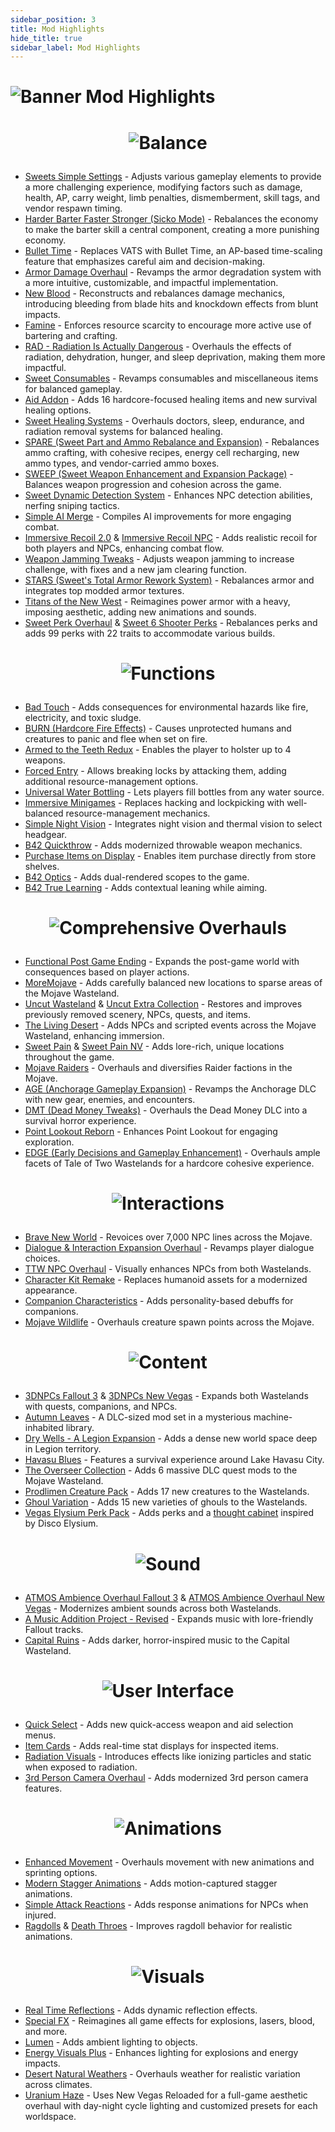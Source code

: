 ```yaml
---
sidebar_position: 3
title: Mod Highlights
hide_title: true
sidebar_label: Mod Highlights
---
```


# ![Banner Mod Highlights](https://github.com/user-attachments/assets/04a080db-7406-45cf-8cc9-3bb18be1f018)

# <p align="center"> ![Balance](https://github.com/user-attachments/assets/7796c80a-53e9-4f38-b2f2-98e2e6642a03) </p>
- [Sweets Simple Settings](https://www.nexusmods.com/newvegas/mods/75846) - Adjusts various gameplay elements to provide a more challenging experience, modifying factors such as damage, health, AP, carry weight, limb penalties, dismemberment, skill tags, and vendor respawn timing.
- [Harder Barter Faster Stronger (Sicko Mode)](https://www.nexusmods.com/newvegas/mods/80360) - Rebalances the economy to make the barter skill a central component, creating a more punishing economy.
- [Bullet Time](https://www.nexusmods.com/newvegas/mods/67448) - Replaces VATS with Bullet Time, an AP-based time-scaling feature that emphasizes careful aim and decision-making.
- [Armor Damage Overhaul](https://www.nexusmods.com/newvegas/mods/73267) - Revamps the armor degradation system with a more intuitive, customizable, and impactful implementation.
- [New Blood](https://www.nexusmods.com/newvegas/mods/75666) - Reconstructs and rebalances damage mechanics, introducing bleeding from blade hits and knockdown effects from blunt impacts.
- [Famine](https://www.nexusmods.com/newvegas/mods/74985) - Enforces resource scarcity to encourage more active use of bartering and crafting.
- [RAD - Radiation Is Actually Dangerous](https://www.nexusmods.com/newvegas/mods/71541) - Overhauls the effects of radiation, dehydration, hunger, and sleep deprivation, making them more impactful.
- [Sweet Consumables](https://www.nexusmods.com/newvegas/mods/73437) - Revamps consumables and miscellaneous items for balanced gameplay.
- [Aid Addon](https://www.nexusmods.com/newvegas/mods/74379) - Adds 16 hardcore-focused healing items and new survival healing options.
- [Sweet Healing Systems](https://www.nexusmods.com/newvegas/mods/83473) - Overhauls doctors, sleep, endurance, and radiation removal systems for balanced healing.
- [SPARE (Sweet Part and Ammo Rebalance and Expansion)](https://www.nexusmods.com/newvegas/mods/83937) - Rebalances ammo crafting, with cohesive recipes, energy cell recharging, new ammo types, and vendor-carried ammo boxes.
- [SWEEP (Sweet Weapon Enhancement and Expansion Package)](https://www.nexusmods.com/newvegas/mods/81043) - Balances weapon progression and cohesion across the game.
- [Sweet Dynamic Detection System](https://www.nexusmods.com/newvegas/mods/81293) - Enhances NPC detection abilities, nerfing sniping tactics.
- [Simple AI Merge](https://www.nexusmods.com/newvegas/mods/86691) - Compiles AI improvements for more engaging combat.
- [Immersive Recoil 2.0](https://www.nexusmods.com/newvegas/mods/61973) & [Immersive Recoil NPC](https://www.nexusmods.com/newvegas/mods/69971) - Adds realistic recoil for both players and NPCs, enhancing combat flow.
- [Weapon Jamming Tweaks](https://www.nexusmods.com/newvegas/mods/82898) - Adjusts weapon jamming to increase challenge, with fixes and a new jam clearing function.
- [STARS (Sweet's Total Armor Rework System)](https://www.nexusmods.com/newvegas/mods/76016) - Rebalances armor and integrates top modded armor textures.
- [Titans of the New West](https://www.nexusmods.com/newvegas/mods/78688) - Reimagines power armor with a heavy, imposing aesthetic, adding new animations and sounds.
- [Sweet Perk Overhaul](https://www.nexusmods.com/newvegas/mods/73946) & [Sweet 6 Shooter Perks](https://www.nexusmods.com/newvegas/mods/73438) - Rebalances perks and adds 99 perks with 22 traits to accommodate various builds.

# <p align="center"> ![Functions](https://github.com/user-attachments/assets/60a6c167-eec9-48a3-a977-052516ce7b4e) </p>
- [Bad Touch](https://www.nexusmods.com/newvegas/mods/83782) - Adds consequences for environmental hazards like fire, electricity, and toxic sludge.
- [BURN (Hardcore Fire Effects)](https://www.nexusmods.com/newvegas/mods/76060) - Causes unprotected humans and creatures to panic and flee when set on fire.
- [Armed to the Teeth Redux](https://www.nexusmods.com/newvegas/mods/74936) - Enables the player to holster up to 4 weapons.
- [Forced Entry](https://www.nexusmods.com/newvegas/mods/83712) - Allows breaking locks by attacking them, adding additional resource-management options.
- [Universal Water Bottling](https://www.nexusmods.com/newvegas/mods/71583) - Lets players fill bottles from any water source.
- [Immersive Minigames](https://www.nexusmods.com/newvegas/mods/58246) - Replaces hacking and lockpicking with well-balanced resource-management mechanics.
- [Simple Night Vision](https://www.nexusmods.com/newvegas/mods/84991) - Integrates night vision and thermal vision to select headgear.
- [B42 Quickthrow](https://www.nexusmods.com/newvegas/mods/66686) - Adds modernized throwable weapon mechanics.
- [Purchase Items on Display](https://www.nexusmods.com/newvegas/mods/78873) - Enables item purchase directly from store shelves.
- [B42 Optics](https://www.nexusmods.com/newvegas/mods/81641) - Adds dual-rendered scopes to the game.
- [B42 True Learning](https://www.nexusmods.com/newvegas/mods/81872) - Adds contextual leaning while aiming.

# <p align="center"> ![Comprehensive Overhauls](https://github.com/user-attachments/assets/6a27835c-fdbc-4ca3-b5b3-4a95157910b6) </p>
- [Functional Post Game Ending](https://www.nexusmods.com/newvegas/mods/66726) - Expands the post-game world with consequences based on player actions.
- [MoreMojave](https://www.nexusmods.com/newvegas/mods/69809) - Adds carefully balanced new locations to sparse areas of the Mojave Wasteland.
- [Uncut Wasteland](https://www.nexusmods.com/newvegas/mods/79005?tab=files&file_id=1000110262&nmm=1) & [Uncut Extra Collection](https://www.nexusmods.com/newvegas/mods/79005?tab=files&file_id=1000110263&nmm=1) - Restores and improves previously removed scenery, NPCs, quests, and items.
- [The Living Desert](https://www.nexusmods.com/newvegas/mods/64623) - Adds NPCs and scripted events across the Mojave Wasteland, enhancing immersion.
- [Sweet Pain](https://www.nexusmods.com/newvegas/mods/78569) & [Sweet Pain NV](https://www.nexusmods.com/newvegas/mods/81523) - Adds lore-rich, unique locations throughout the game.
- [Mojave Raiders](https://www.nexusmods.com/newvegas/mods/64660) - Overhauls and diversifies Raider factions in the Mojave.
- [AGE (Anchorage Gameplay Expansion)](https://www.nexusmods.com/newvegas/mods/72031) - Revamps the Anchorage DLC with new gear, enemies, and encounters.
- [DMT (Dead Money Tweaks)](https://www.nexusmods.com/newvegas/mods/72139) - Overhauls the Dead Money DLC into a survival horror experience.
- [Point Lookout Reborn](https://www.nexusmods.com/newvegas/mods/85032) - Enhances Point Lookout for engaging exploration.
- [EDGE (Early Decisions and Gameplay Enhancement)](https://www.nexusmods.com/newvegas/mods/74921) - Overhauls ample facets of Tale of Two Wastelands for a hardcore cohesive experience.

# <p align="center"> ![Interactions](https://github.com/user-attachments/assets/80731ccc-53ae-4092-be1d-6b63223f0425) </p>
- [Brave New World](https://www.nexusmods.com/newvegas/mods/69562) - Revoices over 7,000 NPC lines across the Mojave.
- [Dialogue & Interaction Expansion Overhaul](https://www.nexusmods.com/newvegas/mods/78189) - Revamps player dialogue choices.
- [TTW NPC Overhaul](https://www.nexusmods.com/newvegas/mods/79809) - Visually enhances NPCs from both Wastelands.
- [Character Kit Remake](https://www.nexusmods.com/newvegas/mods/82145) - Replaces humanoid assets for a modernized appearance.
- [Companion Characteristics](https://www.nexusmods.com/newvegas/mods/77474) - Adds personality-based debuffs for companions.
- [Mojave Wildlife](https://www.nexusmods.com/newvegas/mods/64638) - Overhauls creature spawn points across the Mojave.

# <p align="center"> ![Content](https://github.com/user-attachments/assets/ef1a3bfa-cd8f-424a-913e-909629309682) </p>
- [3DNPCs Fallout 3](https://www.nexusmods.com/newvegas/mods/83484) & [3DNPCs New Vegas](https://www.nexusmods.com/newvegas/mods/84274) - Expands both Wastelands with quests, companions, and NPCs.
- [Autumn Leaves](https://www.nexusmods.com/newvegas/mods/50146) - A DLC-sized mod set in a mysterious machine-inhabited library.
- [Dry Wells - A Legion Expansion](https://www.nexusmods.com/newvegas/mods/88180) - Adds a dense new world space deep in Legion territory.
- [Havasu Blues](https://www.nexusmods.com/newvegas/mods/76680) - Features a survival experience around Lake Havasu City.
- [The Overseer Collection](https://mod.pub/falloutnv/55-th3overseer-mod-collection) - Adds 6 massive DLC quest mods to the Mojave Wasteland.
- [Prodlimen Creature Pack](https://www.nexusmods.com/newvegas/mods/71569) - Adds 17 new creatures to the Wastelands.
- [Ghoul Variation](https://www.nexusmods.com/newvegas/mods/82237) - Adds 15 new varieties of ghouls to the Wastelands.
- [Vegas Elysium Perk Pack](https://www.nexusmods.com/newvegas/mods/74052) - Adds perks and a [thought cabinet](https://discoelysium.fandom.com/wiki/Thought_Cabinet) inspired by Disco Elysium.

# <p align="center"> ![Sound](https://github.com/user-attachments/assets/af69fa21-5dbe-40b6-8346-25a5bc501776) </p>
- [ATMOS Ambience Overhaul Fallout 3](https://www.nexusmods.com/newvegas/mods/84054) & [ATMOS Ambience Overhaul New Vegas](https://www.nexusmods.com/newvegas/mods/85939) - Modernizes ambient sounds across both Wastelands.
- [A Music Addition Project - Revised](https://www.nexusmods.com/newvegas/mods/84554) - Expands music with lore-friendly Fallout tracks.
- [Capital Ruins](https://www.nexusmods.com/newvegas/mods/76591) - Adds darker, horror-inspired music to the Capital Wasteland.

# <p align="center"> ![User Interface](https://github.com/user-attachments/assets/e71f4936-aa91-408d-b9dd-bcc873ba07df) </p>
- [Quick Select](https://www.nexusmods.com/newvegas/mods/82249) - Adds new quick-access weapon and aid selection menus.
- [Item Cards](https://www.nexusmods.com/newvegas/mods/85868) - Adds real-time stat displays for inspected items.
- [Radiation Visuals](https://www.nexusmods.com/newvegas/mods/84917) - Introduces effects like ionizing particles and static when exposed to radiation.
- [3rd Person Camera Overhaul](https://www.nexusmods.com/newvegas/mods/79883) - Adds modernized 3rd person camera features.

# <p align="center"> ![Animations](https://github.com/user-attachments/assets/470b5aa9-1cd6-4167-8ebc-a53e4dc56fc2) </p>
- [Enhanced Movement](https://www.nexusmods.com/newvegas/mods/85459) - Overhauls movement with new animations and sprinting options.
- [Modern Stagger Animations](https://www.nexusmods.com/newvegas/mods/80456) - Adds motion-captured stagger animations.
- [Simple Attack Reactions](https://www.nexusmods.com/newvegas/mods/79687) - Adds response animations for NPCs when injured.
- [Ragdolls](https://www.nexusmods.com/newvegas/mods/59147) & [Death Throes](https://www.nexusmods.com/newvegas/mods/81591) - Improves ragdoll behavior for realistic animations.

# <p align="center"> ![Visuals](https://github.com/user-attachments/assets/8806cbca-2b3b-47ad-8aab-53600615c425) </p>
- [Real Time Reflections](https://www.nexusmods.com/newvegas/mods/82343) - Adds dynamic reflection effects.
- [Special FX](https://www.nexusmods.com/newvegas/mods/87817) - Reimagines all game effects for explosions, lasers, blood, and more.
- [Lumen](https://www.nexusmods.com/newvegas/mods/81060) - Adds ambient lighting to objects.
- [Energy Visuals Plus](https://www.nexusmods.com/newvegas/mods/80000) - Enhances lighting for explosions and energy impacts.
- [Desert Natural Weathers](https://www.nexusmods.com/newvegas/mods/75437) - Overhauls weather for realistic variation across climates.
- [Uranium Haze](https://www.nexusmods.com/newvegas/mods/88817) - Uses New Vegas Reloaded for a full-game aesthetic overhaul with day-night cycle lighting and customized presets for each worldspace.
